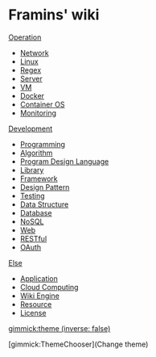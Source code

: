 Framins' wiki
=============

[Operation]()

* [Network](network.md)
* [Linux](linux/README.md)
* [Regex](regex/README.md)
* [Server](server/README.md)
* [VM](vm/README.md)
* [Docker](docker/README.md)
* [Container OS](containeros/README.md)
* [Monitoring](monitoring/README.md)

[Development]()

* [Programming](programming/README.md)
* [Algorithm](algorithm.md)
* [Program Design Language](pdl/README.md)
* [Library](library/README.md)
* [Framework](framework/README.md)
* [Design Pattern](design-pattern/README.md)
* [Testing](testing/README.md)
* [Data Structure](data-structure/README.md)
* [Database](database/README.md)
* [NoSQL](nosql/README.md)
* [Web](web/README.md)
* [RESTful](restful/README.md)
* [OAuth](oahuth.md)

[Else]()

* [Application](application.md)
* [Cloud Computing](cloud-computing.md)
* [Wiki Engine](wiki-engine.md)
* [Resource](resource.md)
* [License](license.md)

[gimmick:theme (inverse: false)](spacelab)

[gimmick:ThemeChooser](Change theme)
